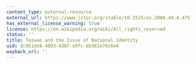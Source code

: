 ```yaml
---
content_type: external-resource
external_url: https://www.jstor.org/stable/10.1525/as.2004.44.4.475
has_external_license_warning: true
license: https://en.wikipedia.org/wiki/All_rights_reserved
status: ''
title: Taiwan and the Issue of National Identity
uid: dc051de8-4803-438f-a9fc-bb381e78c6e4
wayback_url: ''
---
```

